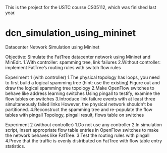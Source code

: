 This is the project for the USTC course CS05112, which was finished last year.

# dcn_simulation_using_mininet
Datacenter Network Simulation using Mininet

Objective:
Simulate the FatTree datacenter network using Mininet and MinEdit.
1.With controller: spamming tree, link failures
2.Without controller: implement FatTree’s routing rules with switch flow rules

Experiment 1 (with controller)
1.The physical topology has loops, you need to first build a logical spamming tree (hint: use the existing)
  Figure out and draw the logical spamming tree topology
2.Make OpenFlow switches to behave like address learning switches 
  Using pingall to testify, examine the flow tables on switches
3.Introduce link failure events with at least three simultaneously failed links
  However, the physical network shouldn’t be partitioned. 
4.Reconstruct the spamming tree and re-populate the flow tables with pingall
  Topology, pingall result, flows table on switches

Experiment 2 (without controller)
1.Do not use any controller
2.In simulation script, insert appropriate flow table entries in OpenFlow switches to make the network behaves like FatTree.
3.Test the routing rules with pingall
4.Prove that the traffic is evenly distributed on FatTree with flow table entry statistics.
